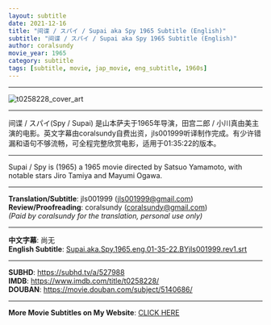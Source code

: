 ```yaml
---
layout: subtitle
date: 2021-12-16
title: "间谍 / スパイ / Supai aka Spy 1965 Subtitle (English)"
subtitle: "间谍 / スパイ / Supai aka Spy 1965 Subtitle (English)"
author: coralsundy
movie_year: 1965
category: subtitle
tags: [subtitle, movie, jap_movie, eng_subtitle, 1960s]
---
```


------

<img src="../assets/t0258228.jpg" alt="t0258228_cover_art" />

------

间谍 / スパイ(Spy / Supai) 是山本萨夫于1965年导演，田宫二郎 / 小川真由美主演的电影。英文字幕由coralsundy自费出资，jls001999听译制作完成。有少许错漏和语句不够流畅，可全程完整欣赏电影，适用于01:35:22的版本。

------

Supai / Spy is (1965) a 1965 movie directed by Satsuo Yamamoto, with notable stars Jiro Tamiya and Mayumi Ogawa.

------

**Translation/Subtitle**: jls001999 (jls001999@gmail.com)<br>
**Review/Proofreading**: coralsundy (coralsundy@gmail.com)<br>
*(Paid by coralsundy for the translation, personal use only)*

------

**中文字幕**: 尚无<br>
**English Subtitle**: [Supai.aka.Spy.1965.eng.01-35-22.BYjls001999.rev1.srt](../subtitles/Supai.aka.Spy.1965.eng.01-35-22.BYjls001999.rev1.srt)

------

**SUBHD**: <https://subhd.tv/a/527988><br>
**IMDB**: <https://www.imdb.com/title/t0258228/><br>
**DOUBAN**: <https://movie.douban.com/subject/5140686/>

------

**More Movie Subtitles on My Website**: <a href='{% post_url 2021-01-10-subtitles-summary-list %}'>CLICK HERE</a>


